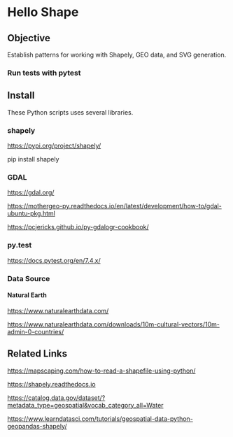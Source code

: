# Hello Shape

## Objective

Establish patterns for working with Shapely, GEO data, and SVG generation.

### Run tests with pytest

## Install

These Python scripts uses several libraries.

### shapely 

https://pypi.org/project/shapely/

pip install shapely

###  GDAL

https://gdal.org/

https://mothergeo-py.readthedocs.io/en/latest/development/how-to/gdal-ubuntu-pkg.html

https://pcjericks.github.io/py-gdalogr-cookbook/

### py.test

https://docs.pytest.org/en/7.4.x/

### Data Source

#### Natural Earth

https://www.naturalearthdata.com/

https://www.naturalearthdata.com/downloads/10m-cultural-vectors/10m-admin-0-countries/


## Related Links


https://mapscaping.com/how-to-read-a-shapefile-using-python/

https://shapely.readthedocs.io

https://catalog.data.gov/dataset/?metadata_type=geospatial&vocab_category_all=Water

https://www.learndatasci.com/tutorials/geospatial-data-python-geopandas-shapely/